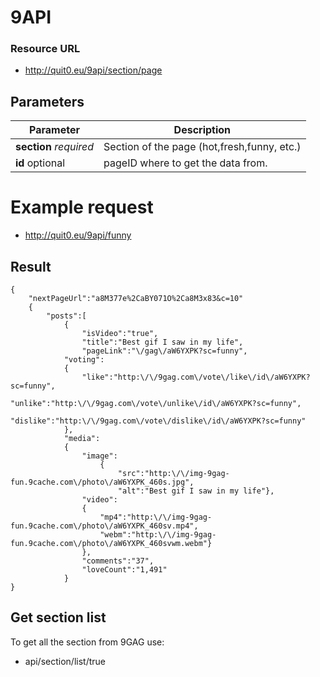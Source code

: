 # 9API

### Resource URL
- http://quit0.eu/9api/section/page

## Parameters

Parameter                 | Description
------------------------- | -----------
**section** *required* | Section of the page (hot,fresh,funny, etc.)
**id** optional | pageID where to get the data from.
# Example request

- http://quit0.eu/9api/funny

## Result
```
{
    "nextPageUrl":"a8M377e%2CaBY071O%2Ca8M3x83&c=10"
    {
        "posts":[
            {
                "isVideo":"true",
                "title":"Best gif I saw in my life",
                "pageLink":"\/gag\/aW6YXPK?sc=funny",
            "voting":
            {
                "like":"http:\/\/9gag.com\/vote\/like\/id\/aW6YXPK?sc=funny",
                "unlike":"http:\/\/9gag.com\/vote\/unlike\/id\/aW6YXPK?sc=funny",
                "dislike":"http:\/\/9gag.com\/vote\/dislike\/id\/aW6YXPK?sc=funny"
            },
            "media":
            {
                "image":
                    {
                        "src":"http:\/\/img-9gag-fun.9cache.com\/photo\/aW6YXPK_460s.jpg",
                        "alt":"Best gif I saw in my life"},
                "video":
                {
                    "mp4":"http:\/\/img-9gag-fun.9cache.com\/photo\/aW6YXPK_460sv.mp4",
                    "webm":"http:\/\/img-9gag-fun.9cache.com\/photo\/aW6YXPK_460svwm.webm"}
                },
                "comments":"37",
                "loveCount":"1,491"
            }
}
```
## Get section list
To get all the section from 9GAG use:
- api/section/list/true
